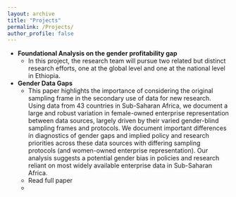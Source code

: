 ```yaml
---
layout: archive
title: "Projects"
permalink: /Projects/
author_profile: false
---
```


* **Foundational Analysis on the gender profitability gap**
  * In this project, the research team will pursue two related but distinct research efforts, one at the global level and one at the national level in Ethiopia.
* **Gender Data Gaps**
  * This paper highlights the importance of considering the original sampling frame in the secondary use of data for new research. Using data from 43 countries in Sub-Saharan Africa, we document a large and robust variation in female-owned enterprise representation between data sources, largely driven by their varied gender-blind sampling frames and protocols. We document important differences in diagnostics of gender gaps and implied policy and research priorities across these data sources with differing sampling protocols (and women-owned enterprise representation). Our analysis suggests a potential gender bias in policies and research reliant on most widely available enterprise data in Sub-Saharan Africa. 
  * Read full paper
  * <a download="Angola.zip" href="../_data/" title="Data replication files">
    </a>
